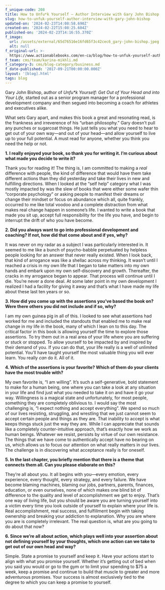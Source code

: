 ```yaml
---
f_unique-code: 208
title: How to Unfu*k Yourself — Author Interview with Gary John Bishop
slug: how-to-unfuk-yourself-author-interview-with-gary-john-bishop
updated-on: '2024-02-23T14:08:58.690Z'
created-on: '2024-02-22T15:08:25.604Z'
published-on: '2024-02-23T14:16:55.370Z'
f_image:
  url: /assets/external/65d76516e16fd65f3c42cec6_gary-john-bishop.jpeg
  alt: null
f_original-url: >-
  https://www.actionablebooks.com/en-ca/blog/how-to-unfuk-yourself-author-interview-with-gary-john-bishop/
f_team: cms/team/karina-mikhli.md
f_category-3: cms/blog-category/business.md
f_date-published: '2017-09-21T00:00:00.000Z'
layout: '[blog].html'
tags: blog
---
```


Gary John Bishop, author of _Unfu\*k Yourself: Get Out of Your Head and into Your Life,_ started out as a senior program manager for a professional development company and then segued into becoming a coach for athletes and executives alike.

What sets Gary apart, and makes this book a great and resonating read, is the frankness and irreverence of his “urban philosophy.” Gary doesn’t pull any punches or sugarcoat things. He just tells you what you need to hear to get out of your own way—and out of your head—and allow yourself to live up to your full potential. A must read for anyone, whether you think you need the help or not.

**1\. I really enjoyed your book, so thank you for writing it. I’m curious about what made you decide to write it?**

Thank you for reading it! The thing is, I am committed to making a _real_ difference with people, the kind of difference that would have them take different actions than they did yesterday and take their lives in new and fulfilling directions. When I looked at the “self help” category what I was mostly impacted by was the slew of books that were either some wafer thin “corporate psychology” or asking people to manifest their dreams or change their mindset or focus on abundance which all, quite frankly, occurred to me like total voodoo and a complete distraction from what makes real change happen in someone’s life. I wanted to write a book that made you sit up, accept full responsibility for the life you have, and begin to interrupt the drift of who you have become.

**2\. Did you always want to go into professional development and coaching? If not, how did that come about and if yes, why?**

It was never on my radar as a subject I was particularly interested in. It seemed to me like a bunch of psycho-babble perpetuated by helpless people looking for an answer that never really existed. When I look back, that kind of arrogance was like a shellac across my thinking. It wasn’t until I reached a crisis in my own life that I began to take matters into my own hands and embark upon my own self-discovery and growth. Thereafter, the cracks in my arrogance began to appear. That process will continue until I die. You’re never a done deal. At some later point in my own development I realized I had a facility for giving it away and that’s what I have made my life about these last ten years or so.

**3\. How did you come up with the assertions you’ve based the book on? Were there others you did not include and if so, why?**

I am my own guinea pig in all of this. I looked to see what assertions had worked for me and included the standouts that enabled me to make real change in my life in the book, many of which I lean on to this day. The critical factor in this book is allowing yourself the time to explore those assertions. To try them out in a real area of your life where you are suffering or stuck or stopped. To allow yourself to be impacted by and inspired by their demand of you. If you can do that, your life really is a well of unlimited potential. You’ll have taught yourself the most valuable thing you will ever learn. You really _can_ do it. All of it.

**4\. Which of the assertions is your favorite? Which of them do your clients have the most trouble with?**

My own favorite is, “I am willing”. It’s such a self-generative, bold statement to make for a human being, one where you can take a look at any situation in your life and find just what you needed to take it on and have it go your way. Willingness is a magical state and unfortunately, for most people, something they are completely oblivious to. I would say the most challenging is, “I expect nothing and accept everything”. We spend so much of our lives resisting, struggling, and wrestling that we just cannot seem to accept certain people and things as they are. That inability to accept is what keeps things stuck just the way they are. While I can appreciate that sounds like a completely counter-intuitive approach, that’s exactly how we work as human beings. Whatever we resist, persists by virtue of our own resistance. The things that we have come to authentically accept have no bearing on us, which allows us to focus our attention on what really matters in our lives. The challenge is in discovering what acceptance really is for oneself.

**5\. In the last chapter, you briefly mention that there is a theme that connects them all. Can you please elaborate on this?**

They’re all about you. It all begins with you—every emotion, every experience, every thought, every strategy, and every failure. We have become blaming machines, blaming our jobs, partners, parents, finances, education, or even ourselves, none of which makes one blind bit of difference to the quality and level of accomplishment we get to enjoy. That’s one way of living life, but you should be aware you are turning yourself into a victim every time you look outside of yourself to explain where your life is. Real accomplishment, real success, and fulfillment begin with taking ownership and breaking your addiction to explanation. Why you are where you are is completely irrelevant. The real question is, what are you going to do about that now?

**6\. Since we’re all about action, which plays well into your assertion about not defining yourself by your thoughts, which one action can we take to get out of our own head and way?**

Simple. State a promise to yourself and keep it. Have your actions start to align with what you promise yourself. Whether it’s getting out of bed when you said you would or go to the gym or to limit your spending to $75 a week, keep a promise and continue to build that muscle to greater and more adventurous promises. Your success is almost exclusively tied to the degree to which you can keep a promise to yourself.
